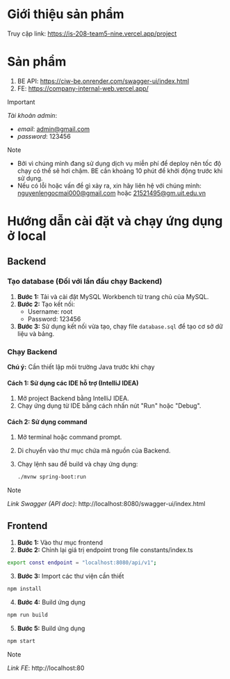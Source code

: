 # Giới thiệu sản phẩm

Truy cập link: https://is-208-team5-nine.vercel.app/project

# Sản phẩm

1. BE API: https://ciw-be.onrender.com/swagger-ui/index.html
2. FE: https://company-internal-web.vercel.app/
> [!IMPORTANT]
> *Tài khoản admin*:
> - *email*: admin@gmail.com
> - *password*: 123456

> [!Note]
> - Bởi vì chúng mình đang sử dụng dịch vụ miễn phí để deploy nên tốc độ chạy có thể sẽ hơi chậm. BE cần khoảng 10 phút để khởi động trước khi sử dụng.
> - Nếu có lỗi hoặc vấn đề gì xảy ra, xin hãy liên hệ với chúng mình: nguyenlengocmai000@gmail.com hoặc 21521495@gm.uit.edu.vn

# Hướng dẫn cài đặt và chạy ứng dụng ở local

## Backend

### Tạo database (Đối với lần đầu chạy Backend)

1. **Bước 1:** Tải và cài đặt MySQL Workbench từ trang chủ của MySQL.
2. **Bước 2:** Tạo kết nối:
   - Username: root
   - Password: 123456
3. **Bước 3:** Sử dụng kết nối vừa tạo, chạy file `database.sql` để tạo cơ sở dữ liệu và bảng.

### Chạy Backend

**Chú ý:** Cần thiết lập môi trường Java trước khi chạy

#### Cách 1: Sử dụng các IDE hỗ trợ (IntelliJ IDEA)

1. Mở project Backend bằng IntelliJ IDEA.
2. Chạy ứng dụng từ IDE bằng cách nhấn nút "Run" hoặc "Debug".

#### Cách 2: Sử dụng command

1. Mở terminal hoặc command prompt.
2. Di chuyển vào thư mục chứa mã nguồn của Backend.
3. Chạy lệnh sau để build và chạy ứng dụng:

   ```bash
   ./mvnw spring-boot:run
   ```

> [!Note]
> *Link Swagger (API doc)*: http://localhost:8080/swagger-ui/index.html


## Frontend
1. **Bước 1:** Vào thư mục frontend
2. **Bước 2:** Chỉnh lại giá trị endpoint trong file constants/index.ts
```bash
export const endpoint = "localhost:8080/api/v1";
```
3. **Bước 3:** Import các thư viện cần thiết
```bash
npm install
```
4. **Bước 4:** Build ứng dụng
```bash
npm run build
```
5. **Bước 5:** Build ứng dụng
```bash
npm start
```
> [!Note]
> *Link FE*: http://localhost:80
